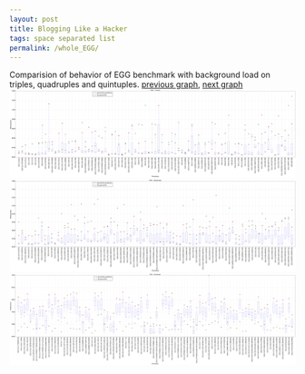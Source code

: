 ```yaml
---
layout: post
title: Blogging Like a Hacker
tags: space separated list
permalink: /whole_EGG/
---
```


Comparision of behavior of EGG benchmark with background load on triples, quadruples and quintuples.
[previous graph](../whole_CYPHERD/), [next graph](../whole_FACE/)
<img src="./images/triple/EGG_box.png" alt="graph figure"><img src="./images/quadruple/EGG_box.png" alt="graph figure"><img src="./images/quintuple/EGG_box.png" alt="graph figure">